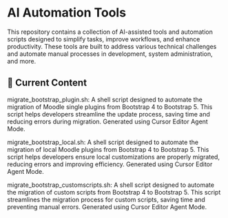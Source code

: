 # AI Automation Tools

This repository contains a collection of AI-assisted tools and automation scripts designed to simplify tasks, improve workflows, and enhance productivity. These tools are built to address various technical challenges and automate manual processes in development, system administration, and more.

## 🚀 Current Content

migrate_bootstrap_plugin.sh: A shell script designed to automate the migration of Moodle single plugins from Bootstrap 4 to Bootstrap 5. This script helps developers streamline the update process, saving time and reducing errors during migration. Generated using Cursor Editor Agent Mode.

migrate_bootstrap_local.sh: A shell script designed to automate the migration of local Moodle plugins from Bootstrap 4 to Bootstrap 5. This script helps developers ensure local customizations are properly migrated, reducing errors and improving efficiency. Generated using Cursor Editor Agent Mode.

migrate_bootstrap_customscripts.sh: A shell script designed to automate the migration of custom scripts from Bootstrap 4 to Bootstrap 5. This script streamlines the migration process for custom scripts, saving time and preventing manual errors. Generated using Cursor Editor Agent Mode.
